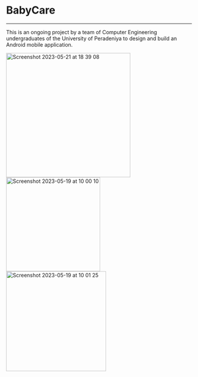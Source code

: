 # BabyCare

***
  
This is an ongoing project by a team of  Computer Engineering undergraduates of the University of Peradeniya to design and build an Android mobile application.

<img width="337" alt="Screenshot 2023-05-21 at 18 39 08" src="https://github.com/rasathuraikaran/BabyCare/assets/73582838/eb3cafc0-1405-48e7-a855-2477ee47cdf2">
<img width="255" alt="Screenshot 2023-05-19 at 10 00 10" src="https://github.com/rasathuraikaran/BabyCare/assets/73582838/7ee51ce7-ba6d-4389-afab-ada0fb94ace4">


<img width="271" alt="Screenshot 2023-05-19 at 10 01 25" src="https://github.com/rasathuraikaran/BabyCare/assets/73582838/9fbba7d2-326a-4e6a-a6c4-b93f6fd49417">
